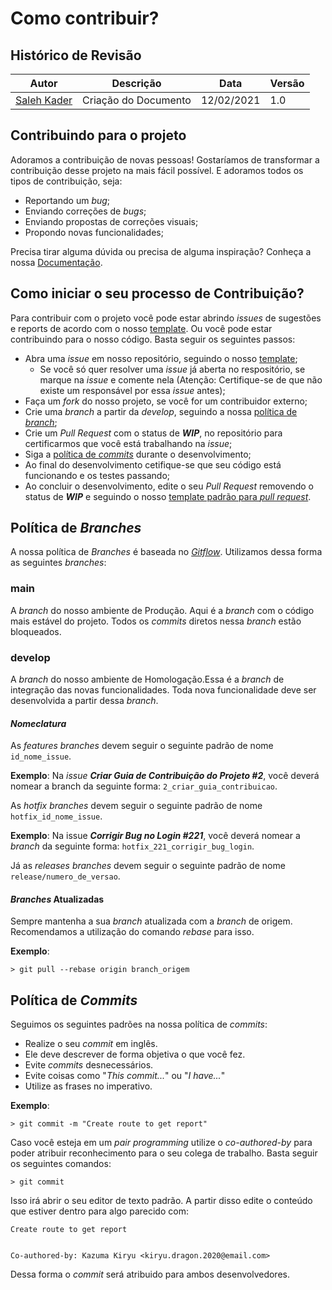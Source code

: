 # Como contribuir?

## Histórico de Revisão

|Autor|Descrição|Data|Versão|
|--|--|--|--|
|[Saleh Kader](https://github.com/devsalula)|Criação do Documento|12/02/2021|1.0|

## Contribuindo para o projeto

Adoramos a contribuição de novas pessoas! Gostaríamos de transformar a contribuição desse projeto na mais fácil possível. E adoramos todos os tipos de contribuição, seja:

* Reportando um *bug*;
* Enviando correções de *bugs*;
* Enviando propostas de correções visuais;
* Propondo novas funcionalidades;

Precisa tirar alguma dúvida ou precisa de alguma inspiração? Conheça a nossa [Documentação](https://fga-eps-mds.github.io/EPS-2020-2-G2/).

## Como iniciar o seu processo de Contribuição?

Para contribuir com o projeto você pode estar abrindo *issues* de sugestões e reports de acordo com o nosso [template](https://github.com/fga-eps-mds/EPS-2020-2-G2/blob/main/.github/ISSUE_TEMPLATE/issue-template.md). Ou você pode estar contribuindo para o nosso código. Basta seguir os seguintes passos:

* Abra uma *issue* em nosso repositório, seguindo o nosso [template](https://github.com/fga-eps-mds/EPS-2020-2-G2/blob/main/.github/ISSUE_TEMPLATE/issue-template.md);
    * Se você só quer resolver uma *issue* já aberta no respositório, se marque na *issue* e comente nela (Atenção: Certifique-se de que não existe um responsável por essa *issue* antes); 
* Faça um *fork* do nosso projeto, se você for um contribuidor externo;
* Crie uma *branch* a partir da *develop*, seguindo a nossa [política de *branch*](#politica-de-branch);
* Crie um *Pull Request* com o status de ***WIP***, no repositório para certificarmos que você está trabalhando na *issue*;
* Siga a [política de *commits*](#politica-de-commits) durante o desenvolvimento;
* Ao final do desenvolvimento cetifique-se que seu código está funcionando e os testes passando;
* Ao concluir o desenvolvimento, edite o seu *Pull Request* removendo o status de ***WIP*** e seguindo o nosso [template padrão para *pull request*]().

## Política de *Branches* 

A nossa política de *Branches* é baseada no [*Gitflow*](https://www.atlassian.com/br/git/tutorials/comparing-workflows/gitflow-workflow).
Utilizamos dessa forma as seguintes *branches*:

### **main**
A *branch* do nosso ambiente de Produção. Aqui é a *branch* com o código mais estável do projeto. Todos os *commits* diretos nessa *branch* estão bloqueados.

### **develop**
A *branch* do nosso ambiente de Homologação.Essa é a *branch* de integração das novas funcionalidades. Toda nova funcionalidade deve ser desenvolvida a partir dessa *branch*.

#### ***Nomeclatura***
As *features* *branches* devem seguir o seguinte padrão de nome `id_nome_issue`.

**Exemplo**: Na *issue* ***Criar Guia de Contribuição do Projeto #2***, você deverá nomear a branch da seguinte forma: `2_criar_guia_contribuicao`.

As *hotfix* *branches* devem seguir o seguinte padrão de nome `hotfix_id_nome_issue`. 

**Exemplo**: Na issue ***Corrigir Bug no Login #221***, você deverá nomear a *branch* da seguinte forma: `hotfix_221_corrigir_bug_login`.

Já as *releases* *branches* devem seguir o seguinte padrão de nome
`release/numero_de_versao`.

#### ***Branches* Atualizadas**
Sempre mantenha a sua *branch* atualizada com a *branch* de origem.
Recomendamos a utilização do comando *rebase* para isso.

**Exemplo**:  
```
> git pull --rebase origin branch_origem
```

## Política de *Commits*

Seguimos os seguintes padrões na nossa política de *commits*:
* Realize o seu *commit* em inglês. 
* Ele deve descrever de forma objetiva o que você fez. 
* Evite *commits* desnecessários.
* Evite coisas como "*This commit...*" ou "*I have...*"
* Utilize as frases no imperativo.

**Exemplo**:
```
> git commit -m "Create route to get report"
```

Caso você esteja em um *pair programming* utilize o *co-authored-by* para poder atribuir reconhecimento para o seu colega de trabalho.
Basta seguir os seguintes comandos:
```
> git commit
```
Isso irá abrir o seu editor de texto padrão. A partir disso edite o conteúdo que estiver dentro para algo parecido com:
```
Create route to get report


Co-authored-by: Kazuma Kiryu <kiryu.dragon.2020@email.com>
```

Dessa forma o *commit* será atribuido para ambos desenvolvedores.